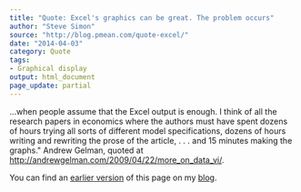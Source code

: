 ```yaml
---
title: "Quote: Excel's graphics can be great. The problem occurs"
author: "Steve Simon"
source: "http://blog.pmean.com/quote-excel/"
date: "2014-04-03"
category: Quote
tags:
- Graphical display
output: html_document
page_update: partial
---
```


...when people assume that the Excel output is enough. I think of all
the research papers in economics where the authors must have spent
dozens of hours trying all sorts of different model specifications,
dozens of hours writing and rewriting the prose of the article, . . .
and 15 minutes making the graphs." Andrew Gelman, quoted at
<http://andrewgelman.com/2009/04/22/more_on_data_vi/>.

<!---more--->

You can find an [earlier version][sim1] of this page on my [blog][sim2].

[sim1]: http://blog.pmean.com/quote-excel/
[sim2]: http://blog.pmean.com